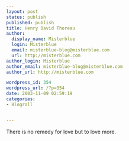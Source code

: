 ```yaml
---
layout: post
status: publish
published: publish
title: Henry David Thoreau
author:
  display_name: Misterblue
  login: Misterblue
  email: misterblue-blog@misterblue.com
  url: http://misterblue.com
author_login: Misterblue
author_email: misterblue-blog@misterblue.com
author_url: http://misterblue.com

wordpress_id: 354
wordpress_url: /?p=354
date: 2003-11-09 02:59:19
categories:
- Blogroll


---
```

There is no remedy for love but to love more.
